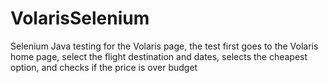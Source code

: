 # VolarisSelenium
Selenium Java testing for the Volaris page, the test first goes to the Volaris home page, select the flight destination and dates, selects the cheapest option, and checks if the price is over budget
